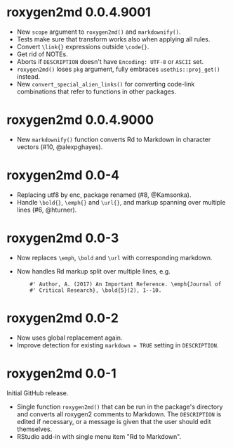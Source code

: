 # roxygen2md 0.0.4.9001

- New `scope` argument to `roxygen2md()` and `markdownify()`.
- Tests make sure that transform works also when applying all rules.
- Convert `\link{}` expressions outside `\code{}`.
- Get rid of NOTEs.
- Aborts if `DESCRIPTION` doesn't have `Encoding: UTF-8` or `ASCII` set.
- `roxygen2md()` loses `pkg` argument, fully embraces `usethis::proj_get()` instead.
- New `convert_special_alien_links()` for converting code-link combinations that refer to functions in other packages.


# roxygen2md 0.0.4.9000

- New `markdownify()` function converts Rd to Markdown in character vectors (#10, @alexpghayes).


# roxygen2md 0.0-4

- Replacing utf8 by enc, package renamed (#8, @Kamsonka).
- Handle `\bold{}`, `\emph{}` and `\url{}`, and markup spanning over multiple lines (#6, @hturner).


# roxygen2md 0.0-3

- Now replaces `\emph`, `\bold` and `\url` with corresponding markdown.
- Now handles Rd markup split over multiple lines, e.g. 

          #' Author, A. (2017) An Important Reference. \emph{Journal of 
          #' Critical Research}, \bold{5}(2), 1--10.

# roxygen2md 0.0-2

- Now uses global replacement again.
- Improve detection for existing `markdown = TRUE` setting in `DESCRIPTION`.


# roxygen2md 0.0-1

Initial GitHub release.

- Single function `roxygen2md()` that can be run in the package's directory and converts all roxygen2 comments to Markdown. The `DESCRIPTION` is edited if necessary, or a message is given that the user should edit themselves.
- RStudio add-in with single menu item "Rd to Markdown".
